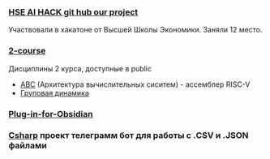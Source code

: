 ### [HSE AI HACK git hub our project](https://github.com/isogonalconjugate/hse-ai-hackaton)
Участвовали в хакатоне от Высшей Школы Экономики. Заняли 12 место. 

### [2-course](https://github.com/krevetka-is-afk/2-course)
Дисциплины 2 курса, доступные в public 
- [АВС](https://github.com/krevetka-is-afk/2-course/tree/main/%D0%90%D0%92%D0%A1) (Архитектура вычислительных сиситем) - ассемблер RISC-V
- [Груповая динамика](https://github.com/krevetka-is-afk/2-course/tree/main/%D0%93%D1%80%D1%83%D0%BF%D0%BF%D0%BE%D0%B2%D0%B0%D1%8F%20%D0%B4%D0%B8%D0%BD%D0%B0%D0%BC%D0%B8%D0%BA%D0%B0)

### [Plug-in-for-Obsidian](https://github.com/krevetka-is-afk/Plug-in-for-Obsidian)

### [Csharp](https://github.com/krevetka-is-afk/Csharp/tree/main) проект телеграмм бот для работы с .CSV и .JSON файлами
